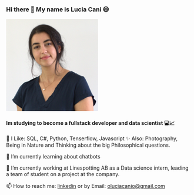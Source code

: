### Hi there 👋 My name is Lucia Cani 😄                                      
<img src="profil_5.jpg" alt="image" width="250" height="250" >

#### Im studying to become a fullstack developer and data scientist 💻📈     

👀 I Like: SQL, C#, Python, Tenserflow, Javascript
✨ Also:  Photography, Being in Nature and Thinking about the big Philosophical questions.

🌱 I’m currently learning about chatbots

🔭 I’m currently working at Linespotting AB as a Data science intern, leading a team of student on a project at the company.

📫 How to reach me:  [linkedin]( https://www.linkedin.com/in/lucia-cani-681463257/) or by Email: oluciacanio@gmail.com

<!--
**00Lucia00/00Lucia00** is a ✨ _special_ ✨ repository because its `README.md` (this file) appears on your GitHub profile.

Here are some ideas to get you started:


- 👯 I’m looking to collaborate on ...
- 🤔 I’m looking for help with ...
- 💬 Ask me about ...

- 😄 Pronouns: ...
- ⚡ Fun fact: ...
-->
